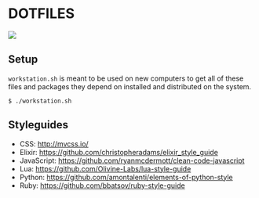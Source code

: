 # DOTFILES

![](http://i.imgur.com/K3uZZV5.png)

## Setup

`workstation.sh` is meant to be used on new computers to get all of these files and packages they depend on installed and distributed on the system.

```
$ ./workstation.sh
```

## Styleguides

* CSS: http://mvcss.io/
* Elixir: https://github.com/christopheradams/elixir_style_guide
* JavaScript: https://github.com/ryanmcdermott/clean-code-javascript
* Lua: https://github.com/Olivine-Labs/lua-style-guide
* Python: https://github.com/amontalenti/elements-of-python-style
* Ruby: https://github.com/bbatsov/ruby-style-guide
